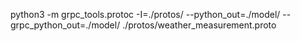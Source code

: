 python3 -m grpc_tools.protoc -I=./protos/ --python_out=./model/ --grpc_python_out=./model/ ./protos/weather_measurement.proto